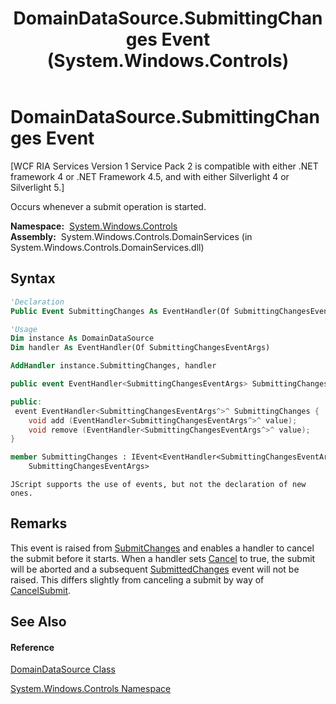 ﻿---
title: DomainDataSource.SubmittingChanges Event (System.Windows.Controls)
TOCTitle: SubmittingChanges Event
ms:assetid: E:System.Windows.Controls.DomainDataSource.SubmittingChanges
ms:mtpsurl: https://msdn.microsoft.com/en-us/library/system.windows.controls.domaindatasource.submittingchanges(v=VS.91)
ms:contentKeyID: 27197026
ms.date: 01/27/2012
mtps_version: v=VS.91
f1_keywords:
- System.Windows.Controls.DomainDataSource.SubmittingChanges
dev_langs:
- CSharp
- JScript
- VB
- FSharp
- c++
api_location:
- System.Windows.Controls.DomainServices.dll
api_name:
- System.Windows.Controls.DomainDataSource.add_SubmittingChanges
- System.Windows.Controls.DomainDataSource.remove_SubmittingChanges
- System.Windows.Controls.DomainDataSource.SubmittingChanges
api_type:
- Managed
topic_type:
- apiref
- kbSyntax
product_family_name: VS
ROBOTS: INDEX,FOLLOW
---

# DomainDataSource.SubmittingChanges Event

\[WCF RIA Services Version 1 Service Pack 2 is compatible with either .NET framework 4 or .NET Framework 4.5, and with either Silverlight 4 or Silverlight 5.\]

Occurs whenever a submit operation is started.

**Namespace:**  [System.Windows.Controls](ms590941\(v=vs.91\).md)  
**Assembly:**  System.Windows.Controls.DomainServices (in System.Windows.Controls.DomainServices.dll)

## Syntax

``` vb
'Declaration
Public Event SubmittingChanges As EventHandler(Of SubmittingChangesEventArgs)
```

``` vb
'Usage
Dim instance As DomainDataSource
Dim handler As EventHandler(Of SubmittingChangesEventArgs)

AddHandler instance.SubmittingChanges, handler
```

``` csharp
public event EventHandler<SubmittingChangesEventArgs> SubmittingChanges
```

``` c++
public:
 event EventHandler<SubmittingChangesEventArgs^>^ SubmittingChanges {
    void add (EventHandler<SubmittingChangesEventArgs^>^ value);
    void remove (EventHandler<SubmittingChangesEventArgs^>^ value);
}
```

``` fsharp
member SubmittingChanges : IEvent<EventHandler<SubmittingChangesEventArgs>,
    SubmittingChangesEventArgs>
```

``` jscript
JScript supports the use of events, but not the declaration of new ones.
```

## Remarks

This event is raised from [SubmitChanges](ee732567\(v=vs.91\).md) and enables a handler to cancel the submit before it starts. When a handler sets [Cancel](https://msdn.microsoft.com/en-us/library/e1bcat2e) to true, the submit will be aborted and a subsequent [SubmittedChanges](ee707404\(v=vs.91\).md) event will not be raised. This differs slightly from canceling a submit by way of [CancelSubmit](ee707744\(v=vs.91\).md).

## See Also

#### Reference

[DomainDataSource Class](ee732901\(v=vs.91\).md)

[System.Windows.Controls Namespace](ms590941\(v=vs.91\).md)

